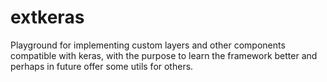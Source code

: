 # extkeras
Playground for implementing custom layers and other components compatible with keras, with the purpose to learn the framework better and perhaps in future offer some utils for others.
